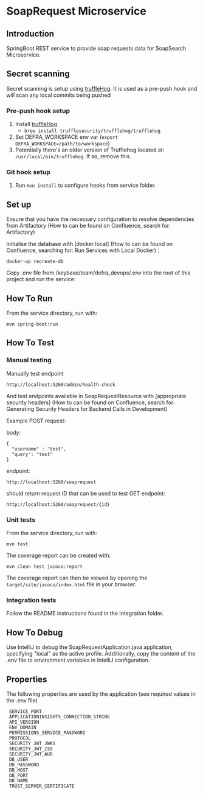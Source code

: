 # SoapRequest Microservice

## Introduction

SpringBoot REST service to provide soap requests data for SoapSearch Microservice.

## Secret scanning
Secret scanning is setup using [truffleHog](https://github.com/trufflesecurity/truffleHog).
It is used as a pre-push hook and will scan any local commits being pushed

### Pre-push hook setup
1. Install [truffleHog](https://github.com/trufflesecurity/truffleHog)
    - `brew install trufflesecurity/trufflehog/trufflehog`
2. Set DEFRA_WORKSPACE env var (`export DEFRA_WORKSPACE=/path/to/workspace`)
3. Potentially there's an older version of Trufflehog located at: `/usr/local/bin/trufflehog`. If so, remove this.

### Git hook setup

1. Run `mvn install` to configure hooks from service folder.

## Set up

Ensure that you have the necessary configuration to resolve dependencies from Artifactory
(How to can be found on Confluence, search for: Artifactory)

Initialise the database with [docker local] (How to can be found on Confluence, searching for: Run Services with Local Docker) :

    docker-up recreate-db

Copy .env file from /keybase/team/defra_devops/.env into the root of this project and run the service:

## How To Run

From the service directory, run with:

    mvn spring-boot:run

## How To Test

### Manual testing

Manually test endpoint

    http://localhost:5260/admin/health-check

And test endpoints available in SoapRequestResource with [appropriate security headers]
(How to can be found on Confluence, search for: Generating Security Headers for Backend Calls in Development)

Example POST request:

body:

    {
      "username" : "test",
      "query": "test"
    }

endpoint:

    http://localhost:5260/soaprequest

should return request ID that can be used to test GET endpoint:

    http://localhost:5260/soaprequest/{id}

### Unit tests

From the service directory, run with:

    mvn test
    
The coverage report can be created with:

    mvn clean test jacoco:report

The coverage report can then be viewed by opening the `target/site/jacoco/index.html` file in your browser.

### Integration tests

Follow the README instructions found in the integration folder.

## How To Debug

Use IntelliJ to debug the SoapRequestApplication.java application, specifying "local" as the active profile. Additionally, copy the content of the .env file to environment variables in IntelliJ configuration.

## Properties

The following properties are used by the application (see required values in the .env file)

     SERVICE_PORT
     APPLICATIONINSIGHTS_CONNECTION_STRING
     API_VERSION
     ENV_DOMAIN
     PERMISSIONS_SERVICE_PASSWORD
     PROTOCOL
     SECURITY_JWT_JWKS
     SECURITY_JWT_ISS
     SECURITY_JWT_AUD
     DB_USER
     DB_PASSWORD
     DB_HOST
     DB_PORT
     DB_NAME
     TRUST_SERVER_CERTIFICATE
